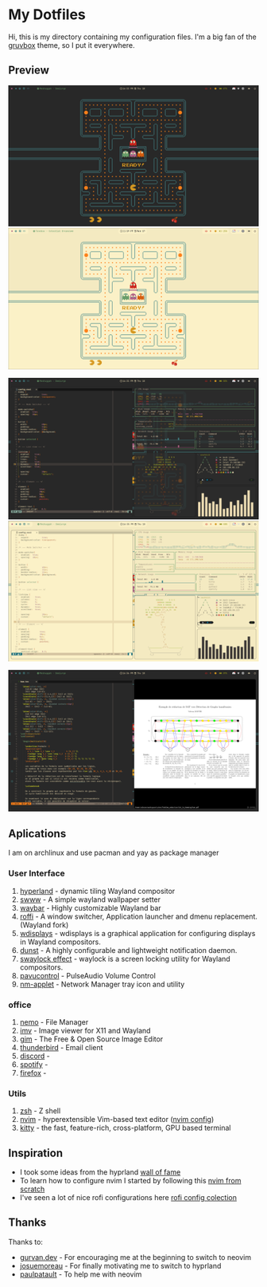 # My  Dotfiles

Hi, this is my directory containing my configuration files. 
I'm a big fan of the [gruvbox](https://github.com/morhetz/gruvbox)
theme, so I put it everywhere.

## Preview

![wall dark](.dotfiles/wall_dark.png)
![wall light](.dotfiles/wall_light.png)

![porn dark](.dotfiles/porn-dark.png)
![porn light](.dotfiles/porn-light.png)

![nvim](.dotfiles/nvim.png)


## Aplications

I am on archlinux and use pacman and yay as package manager

### User Interface

1. [hyperland](https://hyprland.org/) - dynamic tiling Wayland 
    compositor
1. [swww](https://github.com/Horus645/swww) - A simple wayland 
    wallpaper setter
1. [waybar](https://github.com/Alexays/Waybar) - Highly customizable 
    Wayland bar
1. [roffi](https://github.com/lbonn/rofi) - A window switcher, Application 
    launcher and dmenu replacement. (Wayland fork)
1. [wdisplays](https://github.com/luispabon/wdisplays) - wdisplays is a graphical 
    application for configuring displays in Wayland compositors.
1. [dunst](https://github.com/dunst-project/dunst) - A highly configurable and 
    lightweight notification daemon.
1. [swaylock effect](https://github.com/mortie/swaylock-effects) - waylock is a 
    screen locking utility for Wayland compositors.
1. [pavucontrol](https://freedesktop.org/software/pulseaudio/pavucontrol/) - 
    PulseAudio Volume Control
1. [nm-applet](https://gitlab.gnome.org/GNOME/network-manager-applet) - Network 
    Manager tray icon and utility

### office

1. [nemo](https://github.com/linuxmint/nemo) - File Manager
1. [imv](https://github.com/eXeC64/imv) - Image viewer for X11 and Wayland
1. [gim](https://github.com/snapcrafters/gimp) - The Free & Open Source Image Editor
1. [thunderbird](https://www.thunderbird.net/) - Email client
1. [discord](https://discord.com/) - 
1. [spotify](https://www.spotify.com/) -
1. [firefox](https://www.mozilla.org/) -

### Utils

1. [zsh](https://github.com/zsh-users/zsh) - Z shell
1. [nvim](https://github.com/neovim/neovim) - hyperextensible 
    Vim-based text editor ([nvim config](.config/nvim))
1. [kitty](https://github.com/kovidgoyal/kitty) - the fast, 
    feature-rich, cross-platform, GPU based terminal

## Inspiration

* I took some ideas from the hyprland [wall of fame](https://hyprland.org/rices)
* To learn how to configure nvim I started by following this 
    [nvim from scratch](https://github.com/LunarVim/Neovim-from-scratch)
* I've seen a lot of nice rofi configurations here 
    [rofi config colection](https://github.com/adi1090x/rofi)

## Thanks

Thanks to:

* [gurvan.dev](https://gitlab.com/Gurvan.dev) - For encouraging me at
    the beginning to switch to neovim
* [josuemoreau](https://github.com/josuemoreau) - For finally motivating
    me to switch to hyprland
* [paulpatault](https://github.com/paulpatault) - To help me with neovim
